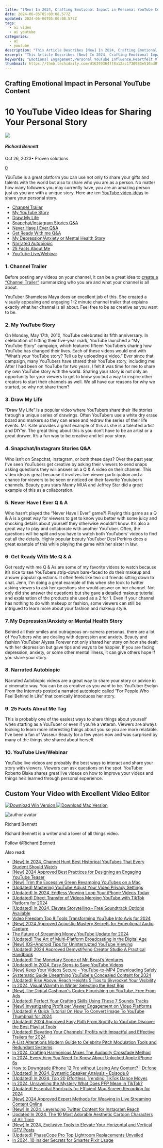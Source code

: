 ```yaml
---
title: "[New] In 2024, Crafting Emotional Impact in Personal YouTube Content"
date: 2024-06-05T05:00:08.577Z
updated: 2024-06-06T05:00:08.577Z
tags:
  - ai video
  - ai youtube
categories:
  - ai
  - youtube
description: "This Article Describes [New] In 2024, Crafting Emotional Impact in Personal YouTube Content"
excerpt: "This Article Describes [New] In 2024, Crafting Emotional Impact in Personal YouTube Content"
keywords: "Emotional Engagement,Personal YouTube Influence,Heartfelt Vlog Creation,Authentic Online Storytelling,Impactful Content Strategy,Emotive Video Crafting,Intimate Digital Expression"
thumbnail: https://thmb.techidaily.com/d16299364ff8a12ac1730983e510ad0f5d027390038abb94b7b607447c1cc871.jpg
---
```


## Crafting Emotional Impact in Personal YouTube Content

# 10 YouTube Video Ideas for Sharing Your Personal Story

![](https://images.wondershare.com/filmora/article-images/richard-bennett.jpg)

##### Richard Bennett

 Oct 26, 2023• Proven solutions

[0](#commentsBoxSeoTemplate)

YouTube is a great platform you can use not only to share your gifts and talents with the world but also to share who you are as a person. No matter how many followers you may currently have, you are an amazing person just as you are with a unique story. Here are ten [YouTube video ideas](https://tools.techidaily.com/wondershare/filmora/download/) to share your personal story.

* [Channel Trailer](#one)
* [My YouTube Story](#two)
* [Draw My Life](#three)
* [Snapchat/Instagram Stories Q&A](#four)
* [Never Have I Ever Q&A](#five)
* [Get Ready With me Q&A](#six)
* [My Depression/Anxiety or Mental Health Story](#seven)
* [Narrated Autobiopic](#eight)
* [25 Facts About Me](#nine)
* [YouTube Live/Webinar](#ten)

### 1\.  Channel Trailer

Before posting any videos on your channel, it can be a great idea to [create a “Channel Trailer”](https://tools.techidaily.com/wondershare/filmora/download/) summarizing who you are and what your channel is all about.

YouTuber Shameless Maya does an excellent job of this. She created a visually appealing and engaging 1-2 minute channel trailer that explains exactly what her channel is all about. Feel free to be as creative as you want to be.

###  2\.  My YouTube Story

On Monday, May 17th, 2010, YouTube celebrated its fifth anniversary. In celebration of hitting their five-year mark, YouTube launched a “My YouTube Story” campaign, which featured fifteen YouTubers sharing how YouTube has changed their lives. Each of these videos would end with “What’s your YouTube story? Tell us by uploading a video.” Ever since that campaign, many YouTubers have shared their YouTube story, including me! After I had been on YouTube for two years, I felt it was time for me to share my own YouTube story with the world. Sharing your story is not only an opportunity for your viewers to get to know you but a way to inspire other creators to start their channels as well. We all have our reasons for why we started, so why not share them?

### 3\.  Draw My Life

“Draw My Life” is a popular video where YouTubers share their life stories through a unique series of drawings. Often YouTubers use a white dry erase board and markers so they can erase and redraw the series of their life events. Mr. Kate provides a great example of this as she is a talented artist and DIY’er. The great thing about this is you don’t have to be an artist or a great drawer. It’s a fun way to be creative and tell your story.

### 4\.  Snapchat/Instagram Stories Q&A

Who isn’t on Snapchat, Instagram, or both these days? Over the past year, I’ve seen YouTubers get creative by asking their viewers to send snaps asking questions they will answer on a Q & A video on their channel. This video idea is great because it involves live viewer participation and a chance for viewers to be seen or noticed on their favorite Youtuber’s channels. Beauty guru stars Manny MUA and Jeffrey Star did a great example of this as a collaboration.

### 5\.  Never Have I Ever Q & A

Who hasn’t played the “Never Have I Ever” game?! Playing this game as a Q & A is a great way for viewers to get to know you better with some juicy and shocking details about yourself they otherwise wouldn’t know. It’s also a great way to play and collaborate with another YouTuber. Often, the questions will be split and you have to watch both YouTubers’ videos to find out all the details. Highly popular beauty YouTuber Desi Perkins does a great example of this while playing the game with her sister in law.

### 6\.  Get Ready With Me Q & A

Get ready with me Q & As are some of my favorite videos to watch because it’s nice to see YouTubers strip-down bare-faced to do their makeup and answer popular questions. It often feels like two old friends sitting down to chat. Jenn, I'm doing a great example of this when she took to twitter asking viewers to ask her questions she would answer on her channel. Not only did she answer the questions but she gave a detailed makeup tutorial and explanation of the products she used as a 2 for 1\. Even if your channel has nothing to do with makeup or fashion, some viewers can still be intrigued to learn more about your fashion and makeup style.

### 7\.  My Depression/Anxiety or Mental Health Story

Behind all their smiles and outrageous on-camera personas, there are a lot of YouTubers who are dealing with depression and anxiety. Beauty and fashion YouTuber Alyssa Forever not only shared her story on how she dealt with her depression but gave tips and ways to be happier. If you are facing depression, anxiety, or some other mental illness, it can give others hope if you share your story.

### 8\.  Narrated Autobiopic

Narrated Autobiopic videos are a great way to share your story or advice in a cinematic way. You can be as creative as you want to be. YouTuber Evelyn From the Internets posted a narrated autobiopic called “For People Who Feel Behind In Life” that comically introduces her story.

### 9\.  25 Facts About Me Tag

This is probably one of the easiest ways to share things about yourself when starting as a YouTuber or even if you’re a veteran. Viewers are always looking to learn more interesting things about you so you are more relatable. I’ve been a fan of Vasseur Beauty for a few years now and was surprised by many of the things she shared about herself.

### 10\.  YouTube Live/Webinar

YouTube live videos are probably the best ways to interact and share your story with viewers. Viewers can ask questions on the spot. YouTuber Roberto Blake shares great live videos on how to improve your videos and things he’s learned through personal experience.

## Custom Your Video with Excellent Video Editor

[![Download Win Version](https://images.wondershare.com/filmora/guide/download-btn-win.jpg) ](https://tools.techidaily.com/wondershare/filmora/download/) [![Download Mac Version](https://images.wondershare.com/filmora/guide/download-btn-mac.jpg) ](https://tools.techidaily.com/wondershare/filmora/download/)

![author avatar](https://images.wondershare.com/filmora/article-images/richard-bennett.jpg)

Richard Bennett

Richard Bennett is a writer and a lover of all things video.

Follow @Richard Bennett

<span class="atpl-alsoreadstyle">Also read:</span>
<div><ul>
<li><a href="https://facebook-record-videos.techidaily.com/new-in-2024-channel-hunt-best-historical-youtubes-that-every-student-should-watch/"><u>[New] In 2024, Channel Hunt  Best Historical YouTubes That Every Student Should Watch</u></a></li>
<li><a href="https://facebook-record-videos.techidaily.com/new-2024-approved-best-practices-for-designing-an-engaging-youtube-teaser/"><u>[New] 2024 Approved  Best Practices for Designing an Engaging YouTube Teaser</u></a></li>
<li><a href="https://facebook-record-videos.techidaily.com/new-trim-the-excessive-green-revamping-youtubes-on-a-mac/"><u>[New] Trim the Excessive Green  Revamping YouTubes on a Mac</u></a></li>
<li><a href="https://facebook-record-videos.techidaily.com/updated-mastering-youtube-adjust-your-video-privacy-settings/"><u>[Updated] Mastering YouTube  Adjust Your Video Privacy Settings</u></a></li>
<li><a href="https://facebook-record-videos.techidaily.com/updated-in-2024-endless-viewing-loop-your-iphone-videos-today/"><u>[Updated] In 2024, Endless Viewing  Loop Your iPhone Videos Today</u></a></li>
<li><a href="https://facebook-record-videos.techidaily.com/updated-direct-transfer-of-videos-merging-youtube-with-tiktok-platform-for-2024/"><u>[Updated] Direct Transfer of Videos  Merging YouTube with TikTok Platform for 2024</u></a></li>
<li><a href="https://facebook-record-videos.techidaily.com/updated-in-2024-elevate-storytelling-free-soundtrack-options-available/"><u>[Updated] In 2024, Elevate Storytelling - Free Soundtrack Options Available</u></a></li>
<li><a href="https://facebook-record-videos.techidaily.com/video-freedom-top-8-tools-transforming-youtube-into-avis-for-2024/"><u>Video Freedom  Top 8 Tools Transforming YouTube Into Avis for 2024</u></a></li>
<li><a href="https://facebook-record-videos.techidaily.com/new-2024-approved-acoustic-mastery-secrets-for-exceptional-audio-capture/"><u>[New] 2024 Approved  Acoustic Mastery  Secrets for Exceptional Audio Capture</u></a></li>
<li><a href="https://facebook-record-videos.techidaily.com/the-future-of-streaming-money-youtube-update-for-2024/"><u>The Future of Streaming Money  YouTube Update for 2024</u></a></li>
<li><a href="https://facebook-record-videos.techidaily.com/updated-the-art-of-multi-platform-broadcasting-in-the-digital-age/"><u>[Updated] The Art of Multi-Platform Broadcasting in the Digital Age</u></a></li>
<li><a href="https://facebook-record-videos.techidaily.com/new-iosplusandroid-tips-for-uninterrupted-youtube-viewing/"><u>[New] IOS+Android Tips for Uninterrupted YouTube Viewing</u></a></li>
<li><a href="https://facebook-record-videos.techidaily.com/updated-2024-approved-demystifying-creator-studio-a-practical-handbook/"><u>[Updated] 2024 Approved  Demystifying Creator Studio  A Practical Handbook</u></a></li>
<li><a href="https://facebook-record-videos.techidaily.com/updated-the-monetary-scope-of-mr-beasts-ventures/"><u>[Updated] The Monetary Scope of Mr. Beast’s Ventures</u></a></li>
<li><a href="https://facebook-record-videos.techidaily.com/updated-in-2024-easy-steps-to-save-youtube-videos/"><u>[Updated] In 2024, Easy Steps to Save YouTube Videos</u></a></li>
<li><a href="https://facebook-record-videos.techidaily.com/new-keep-your-videos-secure-youtube-to-mp4-downloading-safely/"><u>[New] Keep Your Videos Secure - YouTube-to-MP4 Downloading Safely</u></a></li>
<li><a href="https://facebook-record-videos.techidaily.com/systematic-guide-unearthing-youtubes-concealed-content-for-2024/"><u>Systematic Guide  Unearthing YouTube's Concealed Content for 2024</u></a></li>
<li><a href="https://facebook-record-videos.techidaily.com/updated-rise-above-reach-heights-5-tips-to-skyrocket-your-visibility/"><u>[Updated] Rise Above, Reach Heights  5 Tips to Skyrocket Your Visibility</u></a></li>
<li><a href="https://facebook-record-videos.techidaily.com/in-2024-visual-warmth-in-winter-selecting-the-best-bgs/"><u>In 2024, Visual Warmth in Winter  Selecting the Best Bgs</u></a></li>
<li><a href="https://facebook-record-videos.techidaily.com/new-the-digital-cashmans-codex-flourishing-on-youtube-free-from-ads/"><u>[New] The Digital Cashman's Codex  Flourishing on YouTube, Free From Ads</u></a></li>
<li><a href="https://facebook-record-videos.techidaily.com/updated-perfect-your-crafting-skills-using-these-7-sounds-tracks/"><u>[Updated] Perfect Your Crafting Skills Using These 7 Sounds Tracks</u></a></li>
<li><a href="https://facebook-record-videos.techidaily.com/new-investigating-profit-per-viewer-engagement-on-video-platforms/"><u>[New] Investigating Profit per Viewer Engagement on Video Platforms</u></a></li>
<li><a href="https://facebook-record-videos.techidaily.com/updated-a-quick-tutorial-on-how-to-convert-image-to-youtube-thumbnail-for-2024/"><u>[Updated] A Quick Tutorial On How To Convert Image To YouTube Thumbnail for 2024</u></a></li>
<li><a href="https://facebook-record-videos.techidaily.com/updated-2024-approved-easy-path-from-spotify-to-youtube-discover-the-best-playlist-tools/"><u>[Updated] 2024 Approved  Easy Path From Spotify to YouTube  Discover the Best Playlist Tools</u></a></li>
<li><a href="https://facebook-record-videos.techidaily.com/updated-elevating-your-channels-profits-with-impactful-and-effective-trailers-for-2024/"><u>[Updated] Elevating Your Channels' Profits with Impactful and Effective Trailers for 2024</u></a></li>
<li><a href="https://audio-editing.techidaily.com/a-list-alterations-modern-guide-to-celebrity-pitch-modulation-tools-and-redundant-systems/"><u>A-List Alterations Modern Guide to Celebrity Pitch Modulation Tools and Redundant Systems</u></a></li>
<li><a href="https://extra-hints.techidaily.com/in-2024-crafting-harmonious-mixes-the-audacity-crossfade-method/"><u>In 2024, Crafting Harmonious Mixes  The Audacity Crossfade Method</u></a></li>
<li><a href="https://ios-unlock.techidaily.com/in-2024-everything-you-need-to-know-about-unlocked-apple-iphone-6s-by-drfone-ios/"><u>In 2024, Everything You Need To Know About Unlocked Apple iPhone 6s</u></a></li>
<li><a href="https://blog-min.techidaily.com/how-to-downgrade-iphone-12-pro-without-losing-any-content-drfone-by-drfone-ios-system-repair-ios-system-repair/"><u>How to Downgrade iPhone 12 Pro without Losing Any Content? | Dr.fone</u></a></li>
<li><a href="https://digital-screen-recording.techidaily.com/updated-in-2024-dynamic-speaker-analysis-episode-8/"><u>[Updated] In 2024, Dynamic Speaker Analysis - Episode 8</u></a></li>
<li><a href="https://tiktok-video-recordings.techidaily.com/updated-in-2024-top-20-effortless-trending-tiktok-dance-moves/"><u>[Updated] In 2024, Top 20 Effortless Trending TikTok Dance Moves</u></a></li>
<li><a href="https://tiktok-videos.techidaily.com/in-2024-unraveling-the-mystery-what-does-pfp-mean-in-tiktok/"><u>In 2024, Unraveling the Mystery  What Does PFP Mean in TikTok?</u></a></li>
<li><a href="https://screen-sharing-recording.techidaily.com/updated-essential-shortcuts-for-efficient-mac-screen-recording-for-2024/"><u>[Updated] Essential Shortcuts for Efficient Mac Screen Recording for 2024</u></a></li>
<li><a href="https://facebook-videos.techidaily.com/new-2024-approved-expert-methods-for-weaving-in-live-streaming-content-online/"><u>[New] 2024 Approved  Expert Methods for Weaving in Live Streaming Content Online</u></a></li>
<li><a href="https://twitter-videos.techidaily.com/new-in-2024-leveraging-twitter-content-for-instagram-reach/"><u>[New] In 2024, Leveraging Twitter Content for Instagram Reach</u></a></li>
<li><a href="https://animation-videos.techidaily.com/updated-in-2024-the-10-most-adorable-aesthetic-cartoon-characters-of-all-time/"><u>Updated In 2024, The 10 Most Adorable Aesthetic Cartoon Characters of All Time</u></a></li>
<li><a href="https://instagram-clips.techidaily.com/new-in-2024-exclusive-tools-to-elevate-your-horizontal-and-vertical-igtv-posts/"><u>[New] In 2024, Exclusive Tools to Elevate Your Horizontal and Vertical IGTV Posts</u></a></li>
<li><a href="https://extra-guidance.techidaily.com/updated-phasecope-pro-top-lightroom-replacements-unveiled/"><u>[Updated] PhaseCope Pro  Top Lightroom Replacements Unveiled</u></a></li>
<li><a href="https://extra-lessons.techidaily.com/in-2024-10-insider-secrets-for-smarter-pixlr-usage/"><u>In 2024, 10 Insider Secrets for Smarter Pixlr Usage</u></a></li>
</ul></div>

<ins class="adsbygoogle"
      style="display:block"
      data-ad-client="ca-pub-7571918770474297"
      data-ad-slot="8358498916"
      data-ad-format="auto"
      data-full-width-responsive="true"></ins>